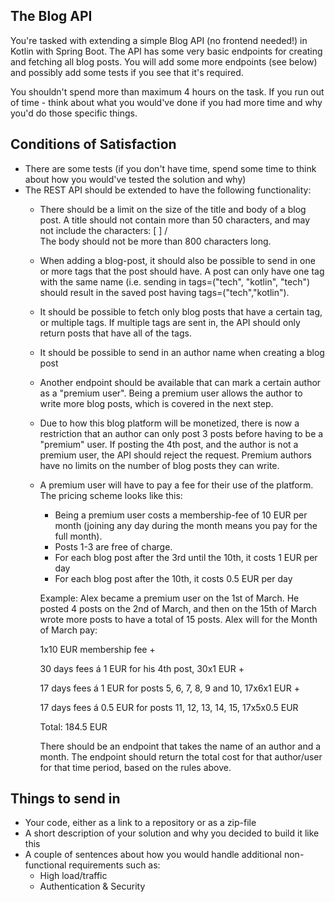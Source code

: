 ## The Blog API

You're tasked with extending a simple Blog API (no frontend needed!) in Kotlin with Spring Boot.
The API has some very basic endpoints for creating and fetching all blog posts.
You will add some more endpoints (see below) and possibly add some tests if you see that it's required.

You shouldn't spend more than maximum 4 hours on the task.
If you run out of time - think about what you would've done if you had more time and why you'd do those specific things.

## Conditions of Satisfaction

- There are some tests (if you don't have time, spend some time to think about how you would've tested the solution and why)
- The REST API should be extended to have the following functionality:
  - There should be a limit on the size of the title and body of a blog post.
    A title should not contain more than 50 characters, and may not include the characters: [ ] / \
    The body should not be more than 800 characters long.
  - When adding a blog-post, it should also be possible to send in one or more tags that the post should have. A post can only have one tag with the same name (i.e. sending in tags=("tech", "kotlin", "tech") should result in the saved post having tags=("tech","kotlin").
  - It should be possible to fetch only blog posts that have a certain tag, or multiple tags. If multiple tags are sent in, the API should only return posts that have all of the tags.
  - It should be possible to send in an author name when creating a blog post
  - Another endpoint should be available that can mark a certain author as a "premium user". Being a premium user allows the author to write more blog posts, which is covered in the next step.
  - Due to how this blog platform will be monetized, there is now a restriction that an author can only post 3 posts before having to be a "premium" user. If posting the 4th post, and the author is not a premium user, the API should reject the request. Premium authors have no limits on the number of blog posts they can write.
  - A premium user will have to pay a fee for their use of the platform. The pricing scheme looks like this:
    - Being a premium user costs a membership-fee of 10 EUR per month (joining any day during the month means you pay for the full month). 
    - Posts 1-3 are free of charge.
    - For each blog post after the 3rd until the 10th, it costs 1 EUR per day
    - For each blog post after the 10th, it costs 0.5 EUR per day
    
    Example: 
    Alex became a premium user on the 1st of March. He posted 4 posts on the 2nd of March, and then on the 15th of March wrote more posts to have a total of 15 posts. 
    Alex will for the Month of March pay: 
    
    1x10 EUR membership fee + 
    
    30 days fees á 1 EUR for his 4th post, 30x1 EUR + 
    
    17 days fees á 1 EUR for posts 5, 6, 7, 8, 9 and 10, 17x6x1 EUR +
    
    17 days fees á 0.5 EUR for posts 11, 12, 13, 14, 15, 17x5x0.5 EUR
    
    Total: 184.5 EUR

    There should be an endpoint that takes the name of an author and a month. The endpoint should return the total cost for that author/user for that time period, based on the rules above.

## Things to send in

- Your code, either as a link to a repository or as a zip-file
- A short description of your solution and why you decided to build it like this
- A couple of sentences about how you would handle additional non-functional requirements such as:
  - High load/traffic
  - Authentication & Security
